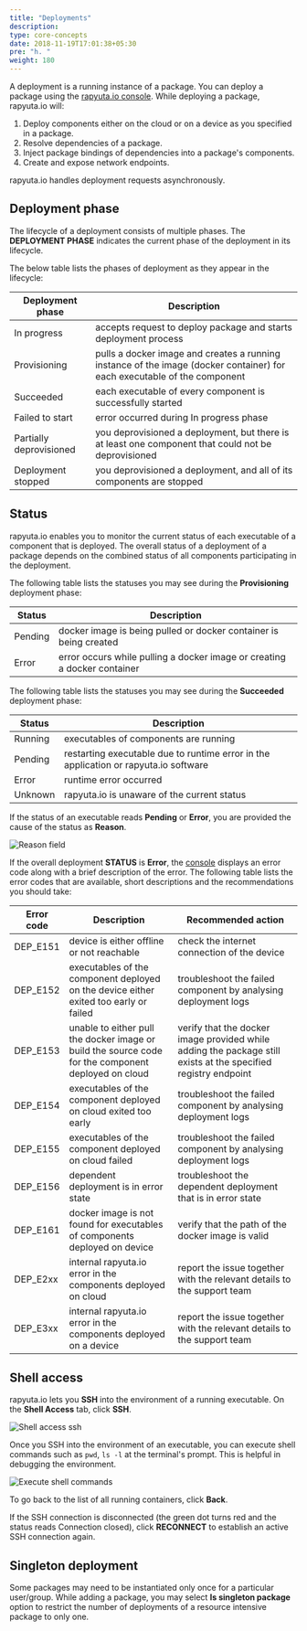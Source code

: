 ```yaml
---
title: "Deployments"
description:
type: core-concepts
date: 2018-11-19T17:01:38+05:30
pre: "h. "
weight: 180
---
```

A deployment is a running instance of a package. You can deploy a package using
the [rapyuta.io console](https://closed-beta.rapyuta.io).
While deploying a package, rapyuta.io will:

1. Deploy components either on the cloud or on a device as you specified in a package.
2. Resolve dependencies of a package.
3. Inject package bindings of dependencies into a package's components.
4. Create and expose network endpoints.

rapyuta.io handles deployment requests asynchronously.

## Deployment phase
The lifecycle of a deployment consists of multiple phases. The **DEPLOYMENT PHASE**
indicates the current phase of the deployment in its lifecycle.

The below table lists the phases of deployment as they appear in the lifecycle:


| Deployment phase | Description |
| ---------------- | ----------- |
| In progress | accepts request to deploy package and starts deployment process |
| Provisioning | pulls a docker image and creates a running instance of the image (docker container) for each executable of the component |
| Succeeded | each executable of every component is successfully started |
| Failed to start | error occurred during In progress phase |
| Partially deprovisioned | you deprovisioned a deployment, but there is at least one component that could not be deprovisioned |
| Deployment stopped | you deprovisioned a deployment, and all of its components are stopped |

## Status
rapyuta.io enables you to monitor the current status of each executable of a
component that is deployed. The overall status of a deployment of a package
depends on the combined status of all components participating in the deployment.

The following table lists the statuses you may see during the **Provisioning**
deployment phase:


| Status | Description |
| ------ | ----------- |
| Pending | docker image is being pulled or docker container is being created |
| Error | error occurs while pulling a docker image or creating a docker container |

The following table lists the statuses you may see during the **Succeeded**
deployment phase:

| Status | Description |
| ------ | ----------- |
| Running | executables of components are running |
| Pending | restarting executable due to runtime error in the application or rapyuta.io software |
| Error | runtime error occurred |
| Unknown | rapyuta.io is unaware of the current status |

If the status of an executable reads **Pending** or **Error**, you are provided
the cause of the status as **Reason**.

![Reason field](/images/core-concepts/deployments/reason-field.png?classes=border,shadow&width=50pc)

If the overall deployment **STATUS** is **Error**, the [console](https://closed-beta.rapyuta.io)
displays an error code along with a brief description of the error.
The following table lists the error codes that are available, short descriptions
and the recommendations you should take:

| Error code | Description | Recommended action |
| ---------- | ----------- | ------------------ |
| DEP_E151 | device is either offline or not reachable | check the internet connection of the device |
| DEP_E152 | executables of the component deployed on the device either exited too early or failed | troubleshoot the failed component by analysing deployment logs |
| DEP_E153 | unable to either pull the docker image or build the source code for the component deployed on cloud | verify that the docker image provided while adding the package still exists at the specified registry endpoint |
| DEP_E154 | executables of the component deployed on cloud exited too early | troubleshoot the failed component by analysing deployment logs |
| DEP_E155 | executables of the component deployed on cloud failed | troubleshoot the failed component by analysing deployment logs |
| DEP_E156 | dependent deployment is in error state | troubleshoot the dependent deployment that is in error state |
| DEP_E161 | docker image is not found for executables of components deployed on device | verify that the path of the docker image is valid |
| DEP_E2xx | internal rapyuta.io error in the components deployed on cloud | report the issue together with the relevant details to the support team |
| DEP_E3xx | internal rapyuta.io error in the components deployed on a device | report the issue together with the relevant details to the support team |

## Shell access
rapyuta.io lets you **SSH** into the environment of a running executable.
On the **Shell Access** tab, click **SSH**.

![Shell access ssh](/images/core-concepts/deployments/shell-access-ssh.png?classes=border,shadow&width=60pc)

Once you SSH into the environment of an executable, you can execute shell
commands such as `pwd`, `ls -l` at the terminal's prompt. This is helpful in
debugging the environment.

![Execute shell commands](/images/core-concepts/deployments/execute-shell-commands.png?classes=border,shadow&width=30pc)

To go back to the list of all running containers, click **Back**.

If the SSH connection is disconnected (the green dot turns red and the status
reads Connection closed), click **RECONNECT** to establish an active SSH
connection again.

## Singleton deployment
Some packages may need to be instantiated only once for a particular user/group.
While adding a package, you may select **Is singleton package** option to
restrict the number of deployments of a resource intensive package to only one.
